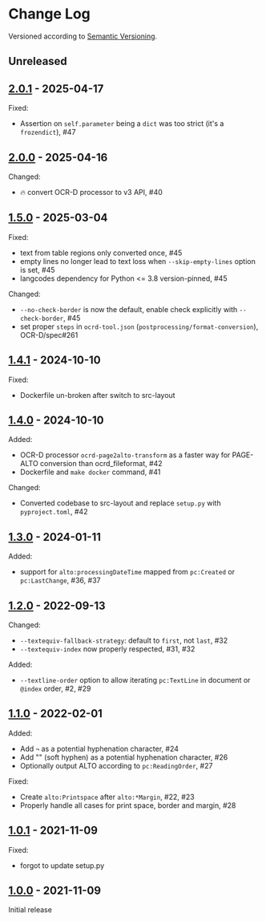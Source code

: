 Change Log
==========

Versioned according to [Semantic Versioning](http://semver.org/).

## Unreleased

## [2.0.1] - 2025-04-17

Fixed:

  * Assertion on `self.parameter` being a `dict` was too strict (it's a `frozendict`), #47

## [2.0.0] - 2025-04-16

Changed:

  * :fire: convert OCR-D processor to v3 API, #40

## [1.5.0] - 2025-03-04

Fixed:

  * text from table regions only converted once, #45
  * empty lines no longer lead to text loss when `--skip-empty-lines` option is set, #45
  * langcodes dependency for Python <= 3.8 version-pinned, #45

Changed:

  * `--no-check-border` is now the default, enable check explicitly with `--check-border`, #45
  * set proper `steps` in `ocrd-tool.json` (`postprocessing/format-conversion`), OCR-D/spec#261

## [1.4.1] - 2024-10-10

Fixed:

  - Dockerfile un-broken after switch to src-layout

## [1.4.0] - 2024-10-10

Added:

  - OCR-D processor `ocrd-page2alto-transform` as a faster way for PAGE-ALTO conversion than ocrd_fileformat, #42
  - Dockerfile and `make docker` command, #41

Changed:

  - Converted codebase to src-layout and replace `setup.py` with `pyproject.toml`, #42

## [1.3.0] - 2024-01-11

Added:

  * support for `alto:processingDateTime` mapped from `pc:Created` or `pc:LastChange`, #36, #37

## [1.2.0] - 2022-09-13

Changed:

  * `--textequiv-fallback-strategy`: default to `first`, not `last`, #32
  * `--textequiv-index` now properly respected, #31, #32

Added:

  * `--textline-order` option to allow iterating `pc:TextLine` in document or `@index` order, #2, #29

## [1.1.0] - 2022-02-01

Added:

  * Add `¬` as a potential hyphenation character, #24
  * Add "&shy;" (soft hyphen) as a potential hyphenation character, #26
  * Optionally output ALTO according to `pc:ReadingOrder`, #27

Fixed:

  * Create `alto:Printspace` after `alto:*Margin`, #22, #23
  * Properly handle all cases for print space, border and margin, #28

## [1.0.1] - 2021-11-09

Fixed:

  * forgot to update setup.py

## [1.0.0] - 2021-11-09

Initial release

<!-- link-labels -->
[2.0.1]: ../../compare/v2.0.1...v2.0.0
[2.0.0]: ../../compare/v2.0.0...v1.5.0
[1.5.0]: ../../compare/v1.5.0...v1.4.1
[1.4.1]: ../../compare/v1.4.1...v1.4.0
[1.4.0]: ../../compare/v1.4.0...v1.3.0
[1.3.0]: ../../compare/v1.3.0...v1.2.0
[1.2.0]: ../../compare/v1.2.0...v1.1.0
[1.1.0]: ../../compare/v1.1.0...v1.0.1
[1.0.1]: ../../compare/v1.0.1...v1.0.0
[1.0.0]: ../../compare/HEAD...v1.0.0
